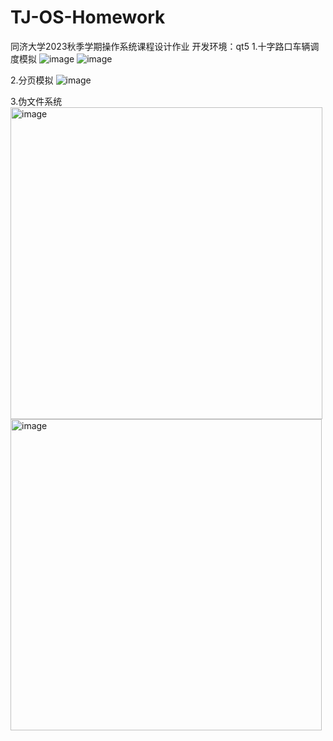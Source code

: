 # TJ-OS-Homework
 同济大学2023秋季学期操作系统课程设计作业
 开发环境：qt5
 1.十字路口车辆调度模拟
 ![image](https://github.com/Aurora-QY/TJ-OS-Homework/assets/129862200/e56a0431-bde1-4f94-bea8-4b00096a4b1c)
 ![image](https://github.com/Aurora-QY/TJ-OS-Homework/assets/129862200/a1814959-dff5-49ec-abca-d8c800f27606)

 2.分页模拟
 ![image](https://github.com/Aurora-QY/TJ-OS-Homework/assets/129862200/f6823618-e9ca-4684-9bb6-dab955136e32)

 3.伪文件系统
 <img width="499" alt="image" src="https://github.com/Aurora-QY/TJ-OS-Homework/assets/129862200/c4121f38-8d92-43c9-8f92-35d91b6083cb">
 <img width="498" alt="image" src="https://github.com/Aurora-QY/TJ-OS-Homework/assets/129862200/5c97582d-a472-4936-a985-aca5da54c178">
